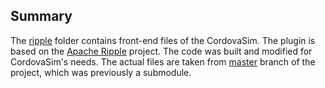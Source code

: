 ## Summary

The [ripple](ripple) folder contains front-end files of the CordovaSim. The plugin is based on the [Apache Ripple](https://github.com/apache/incubator-ripple) project. The code was built and modified for CordovaSim's needs. The actual files are taken from [master](https://github.com/yradtsevich/ripple-temp) branch of the project, which was previously a submodule.